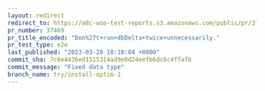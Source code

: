 ```yaml
---
layout: redirect
redirect_to: https://a8c-woo-test-reports.s3.amazonaws.com/public/pr/37469/e2e/index.html
pr_number: 37469
pr_title_encoded: "Don%27t+run+dbDelta+twice+unnecessarily."
pr_test_type: e2e
last_published: "2023-03-28 10:18:04 +0000"
commit_sha: 7c6e4436ed1515314ad9e0d24eefb6dc6c4ffafb
commit_message: "Fixed data type"
branch_name: try/install-optim-1
---
```


